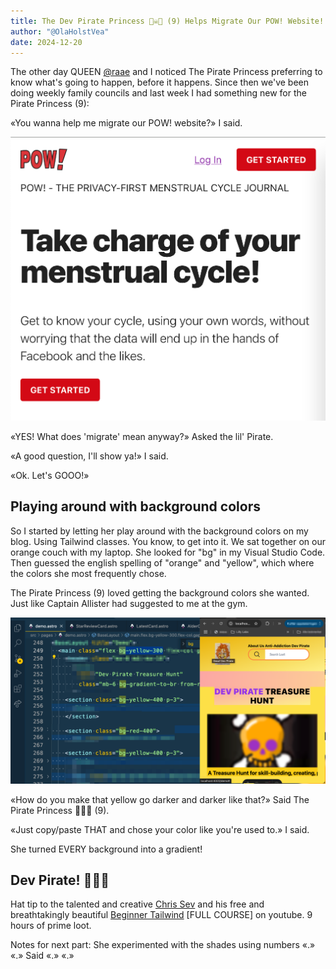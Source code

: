 ```yaml
---
title: The Dev Pirate Princess 🏴‍☠️👸 (9) Helps Migrate Our POW! Website!
author: "@OlaHolstVea"
date: 2024-12-20
---
```


The other day QUEEN [@raae](https://x.com/raae) and I noticed The Pirate Princess preferring to know what's going to happen, before it happens. Since then we've been doing weekly family councils and last week I had something new for the Pirate Princess (9):

«You wanna help me migrate our POW! website?» I said.

![Screenshot of POW! website](pow.png)

«YES! What does 'migrate' mean anyway?» Asked the lil' Pirate.

«A good question, I'll show ya!» I said.

«Ok. Let's GOOO!»

## Playing around with background colors

So I started by letting her play around with the background colors on my blog. Using Tailwind classes. You know, to get into it. We sat together on our orange couch with my laptop. She looked for "bg" in my Visual Studio Code. Then guessed the english spelling of "orange" and "yellow", which where the colors she most frequently chose.

The Pirate Princess (9) loved getting the background colors she wanted. Just like Captain Allister had suggested to me at the gym.

![Screenshot of Ola Vea website](bg-s.png)

«How do you make that yellow go darker and darker like that?» Said The Pirate Princess 🏴‍☠️👸 (9).

«Just copy/paste THAT and chose your color like you're used to.» I said.

She turned EVERY background into a gradient!

## Dev Pirate! 🥳🏴‍☠️

Hat tip to the talented and creative [Chris Sev](https://x.com/chris__sev) and his free and breathtakingly beautiful [Beginner Tailwind](https://youtu.be/wEM5NdJ-8HY?si=qQzTAIaOCqtZj-5T&t=5940) [FULL COURSE] on youtube. 9 hours of prime loot.

Notes for next part:
She experimented with the shades using numbers
«.»
«.» Said
«.»
«.»
